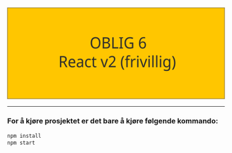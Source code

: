 ![](./oblig6.svg)

---
### For å kjøre prosjektet er det bare å kjøre følgende kommando:

```
npm install
npm start
```


